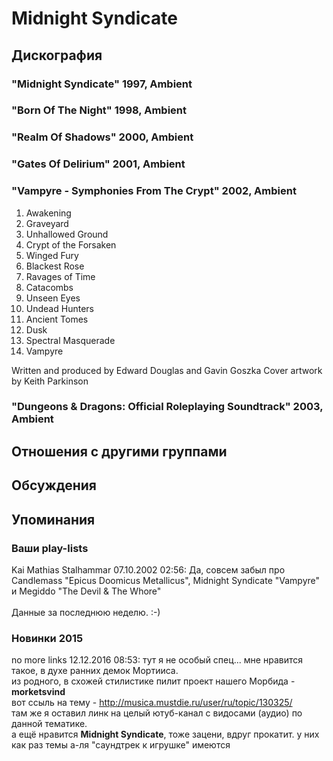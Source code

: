 # Midnight Syndicate



## Дискография

### "Midnight Syndicate" 1997, Ambient



### "Born Of The Night" 1998, Ambient



### "Realm Of Shadows" 2000, Ambient



### "Gates Of Delirium" 2001, Ambient



### "Vampyre - Symphonies From The Crypt" 2002, Ambient

1. Awakening
2. Graveyard
3. Unhallowed Ground
4. Crypt of the Forsaken
5. Winged Fury
6. Blackest Rose
7. Ravages of Time
8. Catacombs
9. Unseen Eyes
10. Undead Hunters
11. Ancient Tomes
12. Dusk
13. Spectral Masquerade
14. Vampyre

Written and produced by Edward Douglas and Gavin Goszka
Cover artwork by Keith Parkinson


### "Dungeons & Dragons: Official Roleplaying Soundtrack" 2003, Ambient




## Отношения с другими группами


## Обсуждения


## Упоминания

### Ваши play-lists

Kai Mathias Stalhammar 07.10.2002 02:56:
Да, совсем забыл про Candlemass "Epicus Doomicus Metallicus", Midnight Syndicate "Vampyre" и Megiddo "The Devil & The Whore"<BR><BR>Данные за последнюю неделю. :-)

### Новинки 2015

no more links 12.12.2016 08:53:
тут я не особый спец... мне нравится такое, в духе ранних демок Мортииса.<BR>из родного, в схожей стилистике пилит проект нашего Морбида - <B>morketsvind</B><BR>вот ссыль на тему - <A HREF="http://musica.mustdie.ru/user/ru/topic/130325/" TARGET="_blank">http://musica.mustdie.ru/user/ru/topic/130325/</A><BR>там же я оставил линк на целый ютуб-канал с видосами (аудио) по данной тематике.<BR>а ещё нравится <B>Midnight Syndicate</B>, тоже зацени, вдруг прокатит. у них как раз темы а-ля "саундтрек к игрушке" имеются

